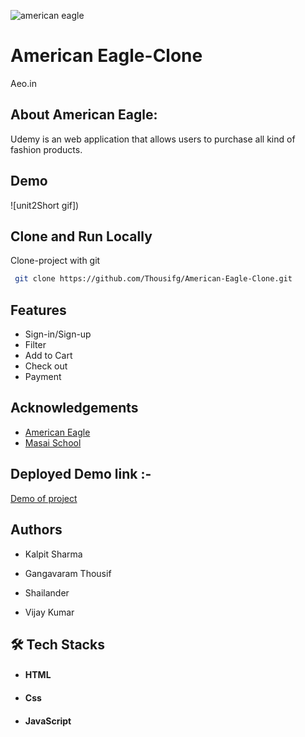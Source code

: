 
![american eagle](https://user-images.githubusercontent.com/91539305/147804591-73832715-c756-4723-ac9b-c5a7977c7913.png)

    
# American Eagle-Clone

Aeo.in
## About American Eagle:
Udemy is an web application that allows users to purchase all kind of fashion products.


## Demo
![unit2Short gif])


## Clone and Run Locally

Clone-project with git

```bash
 git clone https://github.com/Thousifg/American-Eagle-Clone.git
```

## Features

- Sign-in/Sign-up
- Filter
- Add to Cart
- Check out
- Payment


## Acknowledgements

 - [American Eagle](https://www.aeo.in/)
 - [Masai School](https://masaischool.com/)
 
 
<!-- ## Presentation Video :-
[Demo of project]() -->

## Deployed Demo link :-
[Demo of project](https://thousifg.github.io/American-Eagle-Clone/public/home.html)

## Authors
-  Kalpit Sharma

- Gangavaram Thousif

- Shailander

- Vijay Kumar


## 🛠 Tech Stacks
- #### HTML
- #### Css
- #### JavaScript



<!-- ## Screenshots :-
![frontpage]() -->
